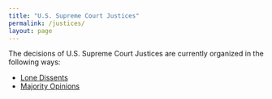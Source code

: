 ```yaml
---
title: "U.S. Supreme Court Justices"
permalink: /justices/
layout: page
---
```


The decisions of U.S. Supreme Court Justices are currently organized in the following ways:

- [Lone Dissents](/justices/loners)
- [Majority Opinions](/justices/all)
